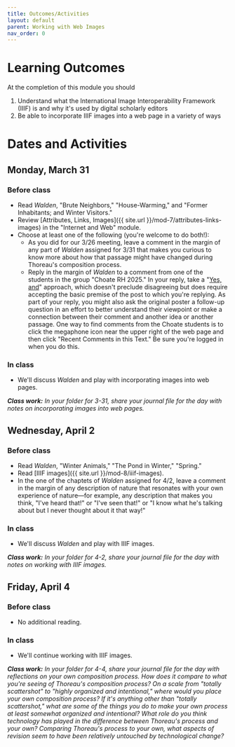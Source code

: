 ```yaml
---
title: Outcomes/Activities
layout: default
parent: Working with Web Images
nav_order: 0
---
```


# Learning Outcomes

At the completion of this module you should

1. Understand what the International Image Interoperability Framework (IIIF) is and why it's used by digital scholarly editors
2. Be able to incorporate IIIF images into a web page in a variety of ways

# Dates and Activities

## Monday, March 31

### Before class

- Read *Walden*, "Brute Neighbors," "House-Warming," and "Former Inhabitants; and Winter Visitors."
- Review [Attributes, Links, Images]({{ site.url }}/mod-7/attributes-links-images) in the "Internet and Web" module.
- Choose at least one of the following (you're welcome to do both!):
    - As you did for our 3/26 meeting, leave a comment in the margin of any part of *Walden* assigned for 3/31 that makes you curious to know more about how that passage might have changed during Thoreau's composition process.
    - Reply in the margin of *Walden* to a comment from one of the students in the group "Choate RH 2025." In your reply, take a "[Yes, and](https://en.wikipedia.org/wiki/Yes,_and...)" approach, which doesn't preclude disagreeing but does require accepting the basic premise of the post to which you're replying. As part of your reply, you might also ask the original poster a follow-up question in an effort to better understand their viewpoint or make a connection between their comment and another idea or another passage. One way to find comments from the Choate students is to click the megaphone icon near the upper right of the web page and then click "Recent Comments in this Text." Be sure you're logged in when you do this.

### In class

- We'll discuss *Walden* and play with incorporating images into web pages.

***Class work:*** *In your folder for 3-31, share your journal file for the day with notes on incorporating images into web pages.*

## Wednesday, April 2

### Before class

- Read *Walden*, "Winter Animals," "The Pond in Winter," "Spring."
- Read [IIIF images]({{ site.url }}/mod-8/iiif-images).
- In the one of the chaptets of *Walden* assigned for 4/2, leave a comment in the margin of any description of nature that resonates with your own experience of nature&mdash;for example, any description that makes you think, "I've heard that!" or "I've seen that!" or "I know what he's talking about but I never thought about it that way!"

### In class

- We'll discuss *Walden* and play with IIIF images.

***Class work:*** *In your folder for 4-2, share your journal file for the day with notes on working with IIIF images.*

## Friday, April 4

### Before class

- No additional reading.

### In class

- We'll continue working with IIIF images.

***Class work:*** *In your folder for 4-4, share your journal file for the day with reflections on your own composition process. How does it compare to what you're seeing of Thoreau's composition process? On a scale from "totally scattershot" to "highly organized and intentional," where would you place your own composition process? If it's anything other than "totally scattershot," what are some of the things you do to make your own process at least somewhat organized and intentional? What role do you think technology has played in the difference between Thoreau's process and your own? Comparing Thoreau's process to your own, what aspects of revision seem to have been relatively untouched by technological change?*
